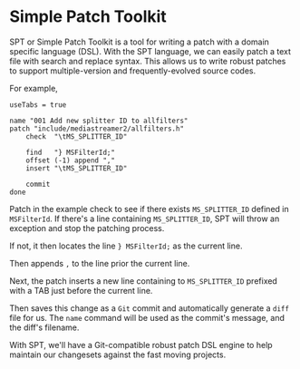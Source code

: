 Simple Patch Toolkit
====================

SPT or Simple Patch Toolkit is a tool for writing a patch with a domain specific language (DSL).
With the SPT language, we can easily patch a text file with search and replace syntax.
This allows us to write robust patches to support multiple-version and frequently-evolved source codes.

For example,

    useTabs = true

    name "001 Add new splitter ID to allfilters"
    patch "include/mediastreamer2/allfilters.h"
        check  "\tMS_SPLITTER_ID"

        find   "} MSFilterId;"
        offset (-1) append ","
        insert "\tMS_SPLITTER_ID"

        commit
    done

Patch in the example check to see if there exists `MS_SPLITTER_ID` defined in `MSFilterId`.
If there's a line containing `MS_SPLITTER_ID`, SPT will throw an exception and stop the patching process.

If not, it then locates the line `} MSFilterId;` as the current line.

Then appends `,` to the line prior the current line.

Next, the patch inserts a new line containing to `MS_SPLITTER_ID` prefixed with a TAB just before the current line.

Then saves this change as a `Git` commit and automatically generate a `diff` file for us.
The `name` command will be used as the commit's message, and the diff's filename.

With SPT, we'll have a Git-compatible robust patch DSL engine to help maintain our changesets against the fast moving projects.